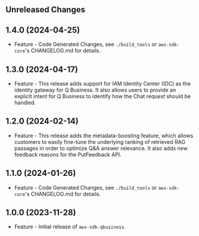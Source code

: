 Unreleased Changes
------------------

1.4.0 (2024-04-25)
------------------

* Feature - Code Generated Changes, see `./build_tools` or `aws-sdk-core`'s CHANGELOG.md for details.

1.3.0 (2024-04-17)
------------------

* Feature - This release adds support for IAM Identity Center (IDC) as the identity gateway for Q Business. It also allows users to provide an explicit intent for Q Business to identify how the Chat request should be handled.

1.2.0 (2024-02-14)
------------------

* Feature - This release adds the metadata-boosting feature, which allows customers to easily fine-tune the underlying ranking of retrieved RAG passages in order to optimize Q&A answer relevance. It also adds new feedback reasons for the PutFeedback API.

1.1.0 (2024-01-26)
------------------

* Feature - Code Generated Changes, see `./build_tools` or `aws-sdk-core`'s CHANGELOG.md for details.

1.0.0 (2023-11-28)
------------------

* Feature - Initial release of `aws-sdk-qbusiness`.

